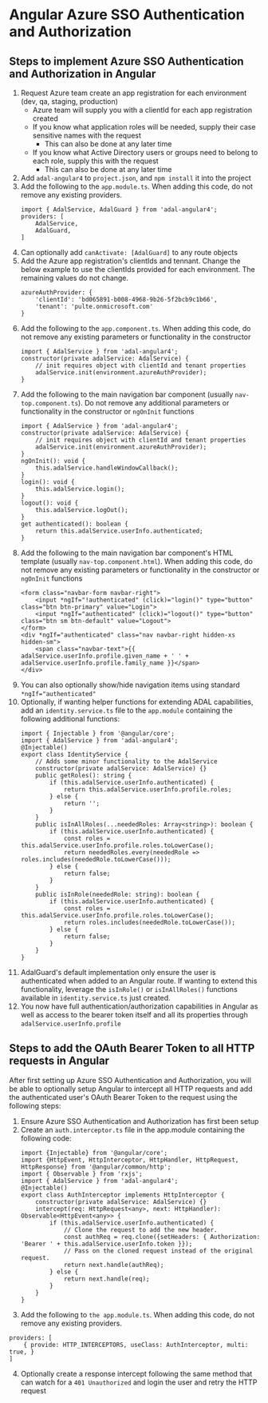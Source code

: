 # Angular Azure SSO Authentication and Authorization

## Steps to implement Azure SSO Authentication and Authorization in Angular
1.	Request Azure team create an app registration for each environment (dev, qa, staging, production)
	* Azure team will supply you with a clientId for each app registration created
	*	If you know what application roles will be needed, supply their case sensitive names with the request
		* This can also be done at any later time
	* If you know what Active Directory users or groups need to belong to each role, supply this with the request
		* This can also be done at any later time
2.	Add ```adal-angular4``` to ```project.json```, and ```npm install``` it into the project
3.	Add the following to the ```app.module.ts```.  When adding this code, do not remove any existing providers.
	```
	import { AdalService, AdalGuard } from 'adal-angular4';
	providers: [
		AdalService,
		AdalGuard,
	]
	```
4.	Can optionally add ```canActivate: [AdalGuard]``` to any route objects
5.	Add the Azure app registration's clientIds and tennant.  Change the below example to use the clientIds provided for each environment.  The remaining values do not change.
	```
    azureAuthProvider: {
        'clientId': 'bd065891-b008-4968-9b26-5f2bcb9c1b66',
        'tenant': 'pulte.onmicrosoft.com'
    }
	```
6.	Add the following to the ```app.component.ts```.  When adding this code, do not remove any existing parameters or functionality in the constructor
	```
	import { AdalService } from 'adal-angular4';
	constructor(private adalService: AdalService) {
		// init requires object with clientId and tenant properties
		adalService.init(environment.azureAuthProvider);
	}
	```
7.	Add the following to the main navigation bar component (usually ```nav-top.component.ts```).  Do not remove any additional parameters or functionality in the constructor or ```ngOnInit``` functions
	```
	import { AdalService } from 'adal-angular4';
	constructor(private adalService: AdalService) {
		// init requires object with clientId and tenant properties
		adalService.init(environment.azureAuthProvider);
	}
	ngOnInit(): void {
		this.adalService.handleWindowCallback();
	}
	login(): void {
		this.adalService.login();
	}
	logout(): void {
		this.adalService.logOut();
	}
	get authenticated(): boolean {
		return this.adalService.userInfo.authenticated;
	}
	```
8.	Add the following to the main navigation bar component's HTML template (usually ```nav-top.component.html```).  When adding this code, do not remove any existing parameters or functionality in the constructor or ```ngOnInit``` functions
	```
	<form class="navbar-form navbar-right">
		<input *ngIf="!authenticated" (click)="login()" type="button" class="btn btn-primary" value="Login">
		<input *ngIf="authenticated" (click)="logout()" type="button" class="btn sm btn-default" value="Logout">
	</form>
	<div *ngIf="authenticated" class="nav navbar-right hidden-xs hidden-sm">
		<span class="navbar-text">{{ adalService.userInfo.profile.given_name + ' ' + adalService.userInfo.profile.family_name }}</span>
	</div>
	```
9.	You can also optionally show/hide navigation items using standard ```*ngIf="authenticated"```
10.	Optionally, if wanting helper functions for extending ADAL capabilities, add an ```identity.service.ts``` file to the ```app.module``` containing the following additional functions:
	```
	import { Injectable } from '@angular/core';
	import { AdalService } from 'adal-angular4';
	@Injectable()
	export class IdentityService {
		// Adds some minor functionality to the AdalService
		constructor(private adalService: AdalService) {}
		public getRoles(): string {
			if (this.adalService.userInfo.authenticated) {
				return this.adalService.userInfo.profile.roles;
			} else {
				return '';
			}
		}
		public isInAllRoles(...neededRoles: Array<string>): boolean {
			if (this.adalService.userInfo.authenticated) {
				const roles = this.adalService.userInfo.profile.roles.toLowerCase();
				return neededRoles.every(neededRole => roles.includes(neededRole.toLowerCase()));
			} else {
				return false;
			}
		}
		public isInRole(neededRole: string): boolean {
			if (this.adalService.userInfo.authenticated) {
				const roles = this.adalService.userInfo.profile.roles.toLowerCase();
				return roles.includes(neededRole.toLowerCase());
			} else {
				return false;
			}
		}
	}
	```
11.	AdalGuard's default implementation only ensure the user is authenticated when added to an Angular route.  If wanting to extend this functionality, leverage the ```isInRole()``` or ```isInAllRoles()``` functions available in ```identity.service.ts``` just created.
12.	You now have full authentication/authorization capabilities in Angular as well as access to the bearer token itself and all its properties through ```adalService.userInfo.profile```
 
 
## Steps to add the OAuth Bearer Token to all HTTP requests in Angular
After first setting up Azure SSO Authentication and Authorization, you will be able to optionally setup Angular to intercept all HTTP requests and add the authenticated user's OAuth Bearer Token to the request using the following steps:
 
1.	Ensure Azure SSO Authentication and Authorization has first been setup
2.	Create an ```auth.interceptor.ts``` file in the app.module containing the following code:
	```
	import {Injectable} from '@angular/core';
	import {HttpEvent, HttpInterceptor, HttpHandler, HttpRequest, HttpResponse} from '@angular/common/http';
	import { Observable } from 'rxjs';
	import { AdalService } from 'adal-angular4';
	@Injectable()
	export class AuthInterceptor implements HttpInterceptor {
		constructor(private adalService: AdalService) {}
		intercept(req: HttpRequest<any>, next: HttpHandler): Observable<HttpEvent<any>> {
			if (this.adalService.userInfo.authenticated) {
				// Clone the request to add the new header.
				const authReq = req.clone({setHeaders: { Authorization: 'Bearer ' + this.adalService.userInfo.token }});
				// Pass on the cloned request instead of the original request.
				return next.handle(authReq);
			} else {
				return next.handle(req);
			}
		}
	}
	```
3.	Add the following to ```the app.module.ts```.  When adding this code, do not remove any existing providers.
```
providers: [
    { provide: HTTP_INTERCEPTORS, useClass: AuthInterceptor, multi: true, }
]
```
4.	Optionally create a response intercept following the same method that can watch for a ```401 Unauthorized``` and login the user and retry the HTTP request
